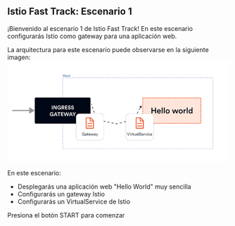## Istio Fast Track: Escenario 1
¡Bienvenido al escenario 1 de Istio Fast Track!
En este escenario configurarás Istio como gateway para una aplicación web.

La arquitectura para este escenario puede observarse en la siguiente imagen:
![Istio Gateway](https://github.com/Ivan-Ferreira-GH/killercoda/blob/4ba70087230da294650ae7ab9f857e2a2b5f9492/istio-fast-track/scenario1/istio-gateway.png?raw=true "Istio Gateway")

En este escenario:
* Desplegarás una aplicación web "Hello World" muy sencilla
* Configurarás un gateway Istio
* Configurarás un VirtualService de Istio

Presiona el botón START para comenzar
